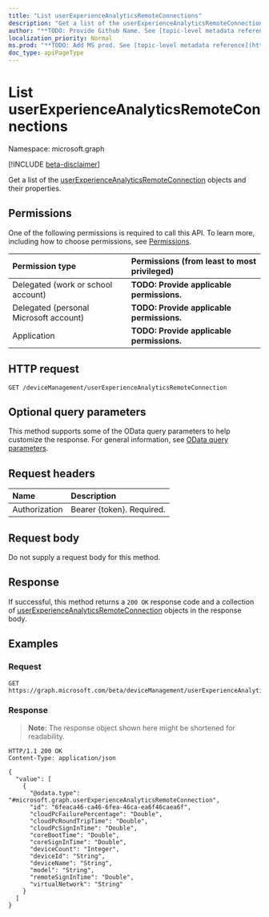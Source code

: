 ```yaml
---
title: "List userExperienceAnalyticsRemoteConnections"
description: "Get a list of the userExperienceAnalyticsRemoteConnection objects and their properties."
author: "**TODO: Provide Github Name. See [topic-level metadata reference](https://msgo.azurewebsites.net/add/document/guidelines/metadata.html#topic-level-metadata)**"
localization_priority: Normal
ms.prod: "**TODO: Add MS prod. See [topic-level metadata reference](https://msgo.azurewebsites.net/add/document/guidelines/metadata.html#topic-level-metadata)**"
doc_type: apiPageType
---
```


# List userExperienceAnalyticsRemoteConnections
Namespace: microsoft.graph

[!INCLUDE [beta-disclaimer](../../includes/beta-disclaimer.md)]

Get a list of the [userExperienceAnalyticsRemoteConnection](../resources/userexperienceanalyticsremoteconnection.md) objects and their properties.

## Permissions
One of the following permissions is required to call this API. To learn more, including how to choose permissions, see [Permissions](/graph/permissions-reference).

|Permission type|Permissions (from least to most privileged)|
|:---|:---|
|Delegated (work or school account)|**TODO: Provide applicable permissions.**|
|Delegated (personal Microsoft account)|**TODO: Provide applicable permissions.**|
|Application|**TODO: Provide applicable permissions.**|

## HTTP request

<!-- {
  "blockType": "ignored"
}
-->
``` http
GET /deviceManagement/userExperienceAnalyticsRemoteConnection
```

## Optional query parameters
This method supports some of the OData query parameters to help customize the response. For general information, see [OData query parameters](/graph/query-parameters).

## Request headers
|Name|Description|
|:---|:---|
|Authorization|Bearer {token}. Required.|

## Request body
Do not supply a request body for this method.

## Response

If successful, this method returns a `200 OK` response code and a collection of [userExperienceAnalyticsRemoteConnection](../resources/userexperienceanalyticsremoteconnection.md) objects in the response body.

## Examples

### Request
<!-- {
  "blockType": "request",
  "name": "list_userexperienceanalyticsremoteconnection"
}
-->
``` http
GET https://graph.microsoft.com/beta/deviceManagement/userExperienceAnalyticsRemoteConnection
```


### Response
>**Note:** The response object shown here might be shortened for readability.
<!-- {
  "blockType": "response",
  "truncated": true,
  "@odata.type": "Collection(microsoft.graph.userExperienceAnalyticsRemoteConnection)"
}
-->
``` http
HTTP/1.1 200 OK
Content-Type: application/json

{
  "value": [
    {
      "@odata.type": "#microsoft.graph.userExperienceAnalyticsRemoteConnection",
      "id": "6feaca46-ca46-6fea-46ca-ea6f46caea6f",
      "cloudPcFailurePercentage": "Double",
      "cloudPcRoundTripTime": "Double",
      "cloudPcSignInTime": "Double",
      "coreBootTime": "Double",
      "coreSignInTime": "Double",
      "deviceCount": "Integer",
      "deviceId": "String",
      "deviceName": "String",
      "model": "String",
      "remoteSignInTime": "Double",
      "virtualNetwork": "String"
    }
  ]
}
```

